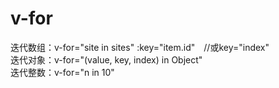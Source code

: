 # v-for
迭代数组：v-for="site in sites"&nbsp;:key="item.id"&emsp;//或key="index"  
迭代对象：v-for="(value, key, index) in Object"    
迭代整数：v-for="n in 10"
